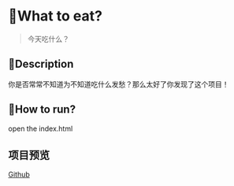 # 🍕What to eat?

> 今天吃什么？

## 🍔Description

你是否常常不知道为不知道吃什么发愁？那么太好了你发现了这个项目！

## 🍟How to run?

 open the index.html

## 项目预览

[Github](https://qingzhixing.github.io/What-to-eat)
